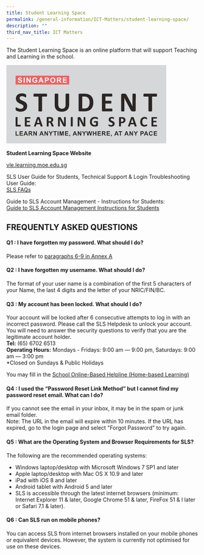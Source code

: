 ```yaml
---
title: Student Learning Space
permalink: /general-information/ICT-Matters/student-learning-space/
description: ""
third_nav_title: ICT Matters
---
```

The Student Learning Space is an online platform that will support Teaching and Learning in the school.


![](/images/SLS.jpg)

**Student Learning Space Website**

 [vle.learning.moe.edu.sg](https://vle.learning.moe.edu.sg/)

SLS User Guide for Students, Technical Support &amp; Login Troubleshooting User Guide:  
[SLS FAQs](https://www.learning.moe.edu.sg/sls/user-guide/vle/logintroubleshooting/index.html)  
  
Guide to SLS Account Management - Instructions for Students:  
[Guide to SLS Account Management Instructions for Students](/files/Guide%20to%20SLS%20Account%20Management%20%20Instructions%20for%20Students.pdf)

## FREQUENTLY ASKED QUESTIONS

  

#### Q1 : I have forgotten my password. What should I do?

Please refer to&nbsp;[paragraphs 6-9 in Annex A](/files/Student%20Annexes%20(Instructions%20and%20FAQs,%20updated%2015%20Mar).pdf)

#### Q2 : I have forgotten my username. What should I do?

The format of your user name is a combination of the first 5 characters of your Name, the last 4 digits and the letter of your NRIC/FIN/BC.  
  

#### Q3 : My account has been locked. What should I do?

Your account will be locked after 6 consecutive attempts to log in with an incorrect password. Please call the SLS Helpdesk to unlock your account. You will need to answer the security questions to verify that you are the legitimate account holder.  <br>
**Tel:** (65) 6702 6513  <br>
**Operating Hours:** Mondays - Fridays: 9:00 am ― 9:00 pm, Saturdays: 9:00 am ― 3:00 pm  <br>
*Closed on Sundays &amp; Public Holidays  
  
You may fill in the&nbsp;[School Online-Based Helpline (Home-based Learning)](https://go.gov.sg/peps-helpline)  
  

#### Q4 : I used the “Password Reset Link Method” but I cannot find my password reset email. What can I do?

If you cannot see the email in your inbox, it may be in the spam or junk email folder.  <br>
Note: The URL in the email will expire within 10 minutes. If the URL has expired, go to the login page and select "Forgot Password" to try again.  
  

#### Q5 : What are the Operating System and Browser Requirements for SLS?

The following are the recommended operating systems:  
* Windows laptop/desktop with Microsoft Windows 7 SP1 and later  
* Apple laptop/desktop with Mac OS X 10.9 and later  
* iPad with iOS 8 and later  
* Android tablet with Android 5 and later  
* SLS is accessible through the latest internet browsers (minimum: Internet Explorer 11 &amp; later, Google Chrome 51 &amp; later, FireFox 51 &amp; l later or Safari 7.1 &amp; later).  
  

#### Q6 : Can SLS run on mobile phones?

You can access SLS from internet browsers installed on your mobile phones or equivalent devices. However, the system is currently not optimised for use on these devices.